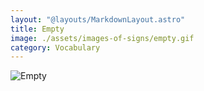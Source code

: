 ```yaml
---
layout: "@layouts/MarkdownLayout.astro"
title: Empty
image: ./assets/images-of-signs/empty.gif
category: Vocabulary
---
```


![Empty](@signs/empty.gif)
